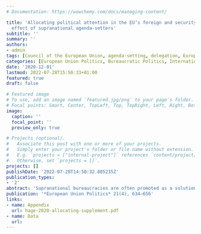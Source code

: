 ```yaml
---
# Documentation: https://wowchemy.com/docs/managing-content/

title: 'Allocating political attention in the EU’s foreign and security policy: The
  effect of supranational agenda-setters'
subtitle: ''
summary: ''
authors:
- admin
tags: [Council of the European Union, agenda-setting, delegation, European External Action Service, High Representative of the Union for Foreign Affairs and Security Policy]
categories: [European Union Politics, Bureaucratic Politics, International Relations]
date: '2020-12-01'
lastmod: 2022-07-28T15:50:33+01:00
featured: true
draft: false

# Featured image
# To use, add an image named `featured.jpg/png` to your page's folder.
# Focal points: Smart, Center, TopLeft, Top, TopRight, Left, Right, BottomLeft, Bottom, BottomRight.
image:
  caption: ''
  focal_point: ''
  preview_only: true

# Projects (optional).
#   Associate this post with one or more of your projects.
#   Simply enter your project's folder or file name without extension.
#   E.g. `projects = ["internal-project"]` references `content/project/deep-learning/index.md`.
#   Otherwise, set `projects = []`.
projects: []
publishDate: '2022-07-28T14:50:32.805235Z'
publication_types:
- '2'
abstract: 'Supranational bureaucracies are often promoted as a solution to collective action problems. In the European Union context, investing the High Representative for Foreign Affairs and Security Policy with new agenda-setting powers was expected to improve the coherence, continuity and efficiency of foreign policy-making. Relying on novel fine-grained and comprehensive data about the content and duration of working party meetings, the study maps and analyses the allocation of political attention to different foreign policy issues between 2001 and 2014. The results show that the empowerment of the High Representative by the Lisbon Treaty had little immediate effect on the Council’s foreign policy agenda. However, the study also indicates that this result might be due to a lack of capability and ambition rather than weak institutional prerogatives.'
publication: '*European Union Politics* 21(4), 634–656'
links: 
- name: Appendix
  url: hage-2020-allocating-supplement.pdf
- name: Data
  url: 
---
```

